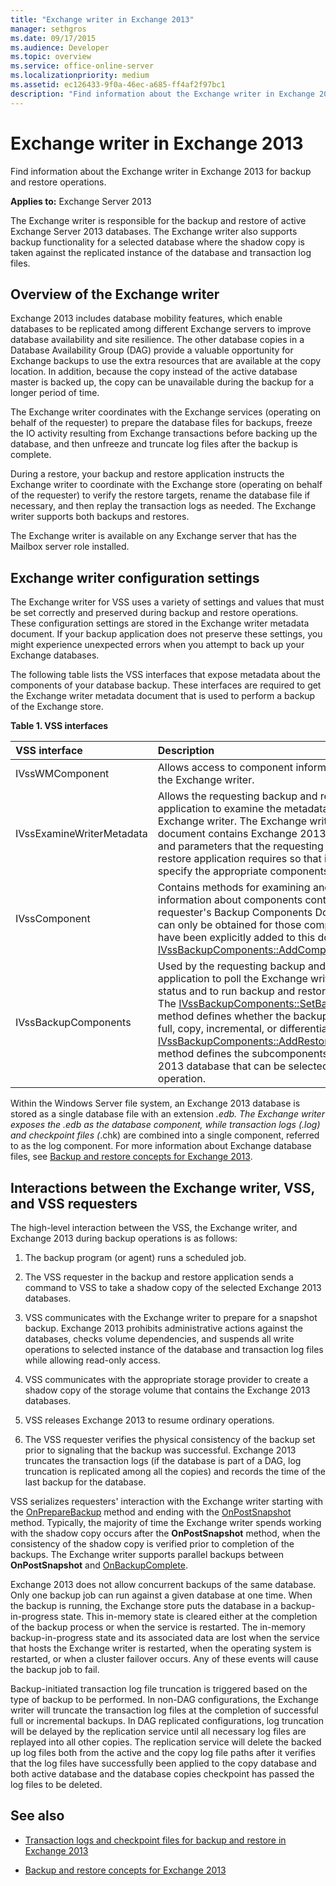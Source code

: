```yaml
---
title: "Exchange writer in Exchange 2013"
manager: sethgros
ms.date: 09/17/2015
ms.audience: Developer
ms.topic: overview
ms.service: office-online-server
ms.localizationpriority: medium
ms.assetid: ec126433-9f0a-46ec-a685-ff4af2f97bc1
description: "Find information about the Exchange writer in Exchange 2013 for backup and restore operations."
---
```


# Exchange writer in Exchange 2013

Find information about the Exchange writer in Exchange 2013 for backup and restore operations. 
  
**Applies to:** Exchange Server 2013 
  
The Exchange writer is responsible for the backup and restore of active Exchange Server 2013 databases. The Exchange writer also supports backup functionality for a selected database where the shadow copy is taken against the replicated instance of the database and transaction log files. 
  
## Overview of the Exchange writer
<a name="bk_Overview"> </a>

Exchange 2013 includes database mobility features, which enable databases to be replicated among different Exchange servers to improve database availability and site resilience. The other database copies in a Database Availability Group (DAG) provide a valuable opportunity for Exchange backups to use the extra resources that are available at the copy location. In addition, because the copy instead of the active database master is backed up, the copy can be unavailable during the backup for a longer period of time. 
  
The Exchange writer coordinates with the Exchange services (operating on behalf of the requester) to prepare the database files for backups, freeze the IO activity resulting from Exchange transactions before backing up the database, and then unfreeze and truncate log files after the backup is complete.
  
During a restore, your backup and restore application instructs the Exchange writer to coordinate with the Exchange store (operating on behalf of the requester) to verify the restore targets, rename the database file if necessary, and then replay the transaction logs as needed. The Exchange writer supports both backups and restores.
  
The Exchange writer is available on any Exchange server that has the Mailbox server role installed. 
  
## Exchange writer configuration settings
<a name="bk_ExchangeWriterConfig"> </a>

The Exchange writer for VSS uses a variety of settings and values that must be set correctly and preserved during backup and restore operations. These configuration settings are stored in the Exchange writer metadata document. If your backup application does not preserve these settings, you might experience unexpected errors when you attempt to back up your Exchange databases. 
  
The following table lists the VSS interfaces that expose metadata about the components of your database backup. These interfaces are required to get the Exchange writer metadata document that is used to perform a backup of the Exchange store.
  
**Table 1. VSS interfaces**

|**VSS interface**|**Description**|
|:-----|:-----|
|IVssWMComponent  <br/> |Allows access to component information stored in the Exchange writer.  <br/> |
|IVssExamineWriterMetadata  <br/> |Allows the requesting backup and restore application to examine the metadata of the Exchange writer. The Exchange writer metadata document contains Exchange 2013-specific values and parameters that the requesting backup and restore application requires so that it can correctly specify the appropriate components for backup.  <br/> |
|IVssComponent  <br/> |Contains methods for examining and modifying information about components contained in a requester's Backup Components Document. Objects can only be obtained for those components that have been explicitly added to this document by the [IVssBackupComponents::AddComponent](https://msdn.microsoft.com/library/windows/desktop/aa382646%28v=vs.85%29.aspx) method.  <br/> |
|IVssBackupComponents  <br/> |Used by the requesting backup and restore application to poll the Exchange writer about file status and to run backup and restore operations. The [IVssBackupComponents::SetBackupState ](https://msdn.microsoft.com/library/windows/desktop/aa382833%28v=vs.85%29.aspx) method defines whether the backup operation is a full, copy, incremental, or differential backup. The [IVssBackupComponents::AddRestoreSubcomponent](https://msdn.microsoft.com/library/windows/desktop/aa382649%28v=vs.85%29.aspx) method defines the subcomponents of an Exchange 2013 database that can be selected for a restore operation.  <br/> |
   
Within the Windows Server file system, an Exchange 2013 database is stored as a single database file with an extension *.edb. The Exchange writer exposes the *.edb as the database component, while transaction logs (*.log) and checkpoint files (*.chk) are combined into a single component, referred to as the log component. For more information about Exchange database files, see [Backup and restore concepts for Exchange 2013](backup-and-restore-concepts-for-exchange-2013.md).
  
## Interactions between the Exchange writer, VSS, and VSS requesters
<a name="bk_interactions"> </a>

The high-level interaction between the VSS, the Exchange writer, and Exchange 2013 during backup operations is as follows:
  
1. The backup program (or agent) runs a scheduled job. 
    
2. The VSS requester in the backup and restore application sends a command to VSS to take a shadow copy of the selected Exchange 2013 databases. 
    
3. VSS communicates with the Exchange writer to prepare for a snapshot backup. Exchange 2013 prohibits administrative actions against the databases, checks volume dependencies, and suspends all write operations to selected instance of the database and transaction log files while allowing read-only access. 
    
4. VSS communicates with the appropriate storage provider to create a shadow copy of the storage volume that contains the Exchange 2013 databases. 
    
5. VSS releases Exchange 2013 to resume ordinary operations. 
    
6. The VSS requester verifies the physical consistency of the backup set prior to signaling that the backup was successful. Exchange 2013 truncates the transaction logs (if the database is part of a DAG, log truncation is replicated among all the copies) and records the time of the last backup for the database.
    
VSS serializes requesters' interaction with the Exchange writer starting with the [OnPrepareBackup](https://msdn.microsoft.com/library/windows/desktop/aa381571%28v=vs.85%29.aspx) method and ending with the [OnPostSnapshot](https://msdn.microsoft.com/library/windows/desktop/aa381568%28v=vs.85%29.aspx) method. Typically, the majority of time the Exchange writer spends working with the shadow copy occurs after the **OnPostSnapshot** method, when the consistency of the shadow copy is verified prior to completion of the backups. The Exchange writer supports parallel backups between **OnPostSnapshot** and [OnBackupComplete](https://msdn.microsoft.com/library/windows/desktop/aa381557%28v=vs.85%29.aspx).
  
Exchange 2013 does not allow concurrent backups of the same database. Only one backup job can run against a given database at one time. When the backup is running, the Exchange store puts the database in a backup-in-progress state. This in-memory state is cleared either at the completion of the backup process or when the service is restarted. The in-memory backup-in-progress state and its associated data are lost when the service that hosts the Exchange writer is restarted, when the operating system is restarted, or when a cluster failover occurs. Any of these events will cause the backup job to fail.
  
Backup-initiated transaction log file truncation is triggered based on the type of backup to be performed. In non-DAG configurations, the Exchange writer will truncate the transaction log files at the completion of successful full or incremental backups. In DAG replicated configurations, log truncation will be delayed by the replication service until all necessary log files are replayed into all other copies. The replication service will delete the backed up log files both from the active and the copy log file paths after it verifies that the log files have successfully been applied to the copy database and both active database and the database copies checkpoint has passed the log files to be deleted.
  
## See also

- [Transaction logs and checkpoint files for backup and restore in Exchange 2013](transaction-logs-and-checkpoint-files-for-backup-and-restore-in-exchange.md)
    
- [Backup and restore concepts for Exchange 2013](backup-and-restore-concepts-for-exchange-2013.md)
    

